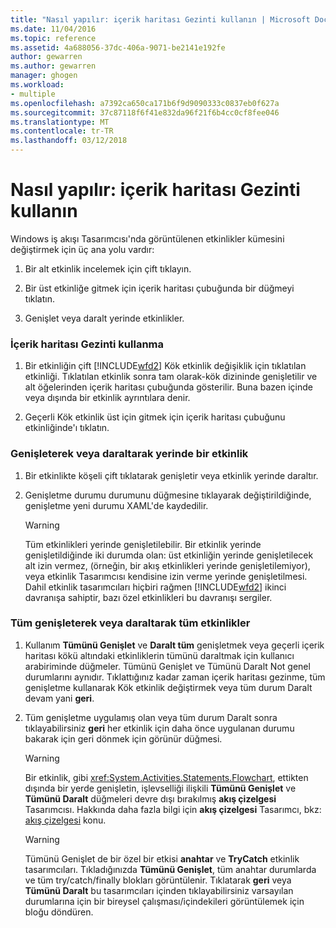 ```yaml
---
title: "Nasıl yapılır: içerik haritası Gezinti kullanın | Microsoft Docs"
ms.date: 11/04/2016
ms.topic: reference
ms.assetid: 4a688056-37dc-406a-9071-be2141e192fe
author: gewarren
ms.author: gewarren
manager: ghogen
ms.workload:
- multiple
ms.openlocfilehash: a7392ca650ca171b6f9d9090333c0837eb0f627a
ms.sourcegitcommit: 37c87118f6f41e832da96f21f6b4cc0cf8fee046
ms.translationtype: MT
ms.contentlocale: tr-TR
ms.lasthandoff: 03/12/2018
---
```

# <a name="how-to-use-breadcrumb-navigation"></a>Nasıl yapılır: içerik haritası Gezinti kullanın

Windows iş akışı Tasarımcısı'nda görüntülenen etkinlikler kümesini değiştirmek için üç ana yolu vardır:

1.  Bir alt etkinlik incelemek için çift tıklayın.

2.  Bir üst etkinliğe gitmek için içerik haritası çubuğunda bir düğmeyi tıklatın.

3.  Genişlet veya daralt yerinde etkinlikler.

### <a name="using-breadcrumb-navigation"></a>İçerik haritası Gezinti kullanma

1.  Bir etkinliğin çift [!INCLUDE[wfd2](../workflow-designer/includes/wfd2_md.md)] Kök etkinlik değişiklik için tıklatılan etkinliği. Tıklatılan etkinlik sonra tam olarak-kök dizininde genişletilir ve alt öğelerinden içerik haritası çubuğunda gösterilir. Buna bazen içinde veya dışında bir etkinlik ayrıntılara denir.

2.  Geçerli Kök etkinlik üst için gitmek için içerik haritası çubuğunu etkinliğinde'ı tıklatın.

### <a name="expanding-or-collapsing-an-activity-in-place"></a>Genişleterek veya daraltarak yerinde bir etkinlik

1.  Bir etkinlikte köşeli çift tıklatarak genişletir veya etkinlik yerinde daraltır.

2.  Genişletme durumu durumunu düğmesine tıklayarak değiştirildiğinde, genişletme yeni durumu XAML'de kaydedilir.

    > [!WARNING]
    > Tüm etkinlikleri yerinde genişletilebilir. Bir etkinlik yerinde genişletildiğinde iki durumda olan: üst etkinliğin yerinde genişletilecek alt izin vermez, (örneğin, bir akış etkinlikleri yerinde genişletilemiyor), veya etkinlik Tasarımcısı kendisine izin verme yerinde genişletilmesi. Dahil etkinlik tasarımcıları hiçbiri rağmen [!INCLUDE[wfd2](../workflow-designer/includes/wfd2_md.md)] ikinci davranışa sahiptir, bazı özel etkinlikleri bu davranışı sergiler.

### <a name="expanding-all-or-collapsing-all-activities"></a>Tüm genişleterek veya daraltarak tüm etkinlikler

1.  Kullanım **Tümünü Genişlet** ve **Daralt tüm** genişletmek veya geçerli içerik haritası kökü altındaki etkinliklerin tümünü daraltmak için kullanıcı arabiriminde düğmeler. Tümünü Genişlet ve Tümünü Daralt Not genel durumlarını aynıdır. Tıklattığınız kadar zaman içerik haritası gezinme, tüm genişletme kullanarak Kök etkinlik değiştirmek veya tüm durum Daralt devam yani **geri**.

2.  Tüm genişletme uygulamış olan veya tüm durum Daralt sonra tıklayabilirsiniz **geri** her etkinlik için daha önce uygulanan durumu bakarak için geri dönmek için görünür düğmesi.

    > [!WARNING]
    > Bir etkinlik, gibi <xref:System.Activities.Statements.Flowchart>, ettikten dışında bir yerde genişletin, işlevselliği ilişkili **Tümünü Genişlet** ve **Tümünü Daralt** düğmeleri devre dışı bırakılmış **akış çizelgesi**  Tasarımcısı. Hakkında daha fazla bilgi için **akış çizelgesi** Tasarımcı, bkz: [akış çizelgesi](../workflow-designer/flowchart-activity-designer.md) konu.

    > [!WARNING]
    > Tümünü Genişlet de bir özel bir etkisi **anahtar** ve **TryCatch** etkinlik tasarımcıları. Tıkladığınızda **Tümünü Genişlet**, tüm anahtar durumlarda ve tüm try/catch/finally blokları görüntülenir. Tıklatarak **geri** veya **Tümünü Daralt** bu tasarımcıları içinden tıklayabilirsiniz varsayılan durumlarına için bir bireysel çalışması/içindekileri görüntülemek için bloğu döndüren.